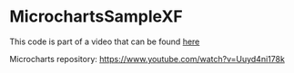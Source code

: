 # MicrochartsSampleXF

This code is part of a video that can be found [here](https://www.youtube.com/watch?v=Uuyd4ni178k)

Microcharts repository: https://www.youtube.com/watch?v=Uuyd4ni178k
